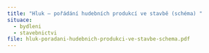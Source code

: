 ```yaml
---
title: "Hluk – pořádání hudebních produkcí ve stavbě (schéma) "
situace:
  - bydleni
  - stavebnictvi
file: hluk-poradani-hudebnich-produkci-ve-stavbe-schema.pdf
---
```

